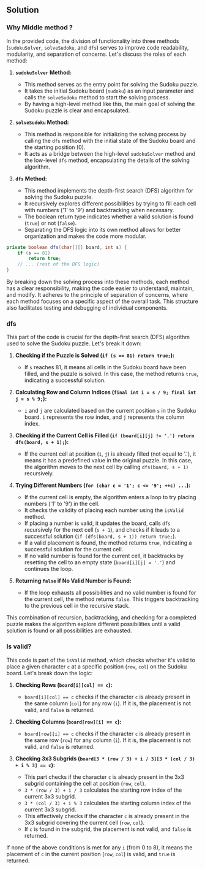 ## Solution

### Why  Middle method ?

In the provided code, the division of functionality into three methods (`sudokuSolver`, `solveSudoku`, and `dfs`) serves to improve code readability, modularity, and separation of concerns. Let's discuss the roles of each method:

1. **`sudokuSolver` Method:**
   - This method serves as the entry point for solving the Sudoku puzzle.
   - It takes the initial Sudoku board (`sudoku`) as an input parameter and calls the `solveSudoku` method to start the solving process.
   - By having a high-level method like this, the main goal of solving the Sudoku puzzle is clear and encapsulated.



2. **`solveSudoku` Method:**
   - This method is responsible for initializing the solving process by calling the `dfs` method with the initial state of the Sudoku board and the starting position (0).
   - It acts as a bridge between the high-level `sudokuSolver` method and the low-level `dfs` method, encapsulating the details of the solving algorithm.


3. **`dfs` Method:**
   - This method implements the depth-first search (DFS) algorithm for solving the Sudoku puzzle.
   - It recursively explores different possibilities by trying to fill each cell with numbers ('1' to '9') and backtracking when necessary.
   - The boolean return type indicates whether a valid solution is found (`true`) or not (`false`).
   - Separating the DFS logic into its own method allows for better organization and makes the code more modular.

```java
private boolean dfs(char[][] board, int s) {
    if (s == 81)
        return true;
    // ... (rest of the DFS logic)
}
```

By breaking down the solving process into these methods, each method has a clear responsibility, making the code easier to understand, maintain, and modify. It adheres to the principle of separation of concerns, where each method focuses on a specific aspect of the overall task. This structure also facilitates testing and debugging of individual components.












### dfs 

This part of the code is crucial for the depth-first search (DFS) algorithm used to solve the Sudoku puzzle. Let's break it down:


1. **Checking if the Puzzle is Solved (`if (s == 81) return true;`):**
   - If `s` reaches 81, it means all cells in the Sudoku board have been filled, and the puzzle is solved. In this case, the method returns `true`, indicating a successful solution.

2. **Calculating Row and Column Indices (`final int i = s / 9; final int j = s % 9;`):**
   - `i` and `j` are calculated based on the current position `s` in the Sudoku board. `i` represents the row index, and `j` represents the column index.

3. **Checking if the Current Cell is Filled (`if (board[i][j] != '.') return dfs(board, s + 1);`):**
   - If the current cell at position (`i`, `j`) is already filled (not equal to '.'), it means it has a predefined value in the original puzzle. In this case, the algorithm moves to the next cell by calling `dfs(board, s + 1)` recursively.

4. **Trying Different Numbers (`for (char c = '1'; c <= '9'; ++c) ...`):**
   - If the current cell is empty, the algorithm enters a loop to try placing numbers ('1' to '9') in the cell.
   - It checks the validity of placing each number using the `isValid` method.
   - If placing a number is valid, it updates the board, calls `dfs` recursively for the next cell (`s + 1`), and checks if it leads to a successful solution (`if (dfs(board, s + 1)) return true;`).
   - If a valid placement is found, the method returns `true`, indicating a successful solution for the current cell.
   - If no valid number is found for the current cell, it backtracks by resetting the cell to an empty state (`board[i][j] = '.'`) and continues the loop.

5. **Returning `false` if No Valid Number is Found:**
   - If the loop exhausts all possibilities and no valid number is found for the current cell, the method returns `false`. This triggers backtracking to the previous cell in the recursive stack.

This combination of recursion, backtracking, and checking for a completed puzzle makes the algorithm explore different possibilities until a valid solution is found or all possibilities are exhausted.

### Is valid?

This code is part of the `isValid` method, which checks whether it's valid to place a given character `c` at a specific position (`row`, `col`) on the Sudoku board. Let's break down the logic:


1. **Checking Rows (`board[i][col] == c`):**
   - `board[i][col] == c` checks if the character `c` is already present in the same column (`col`) for any row (`i`). If it is, the placement is not valid, and `false` is returned.

2. **Checking Columns (`board[row][i] == c`):**
   - `board[row][i] == c` checks if the character `c` is already present in the same row (`row`) for any column (`i`). If it is, the placement is not valid, and `false` is returned.

3. **Checking 3x3 Subgrids (`board[3 * (row / 3) + i / 3][3 * (col / 3) + i % 3] == c`):**
   - This part checks if the character `c` is already present in the 3x3 subgrid containing the cell at position (`row`, `col`).
   - `3 * (row / 3) + i / 3` calculates the starting row index of the current 3x3 subgrid.
   - `3 * (col / 3) + i % 3` calculates the starting column index of the current 3x3 subgrid.
   - This effectively checks if the character `c` is already present in the 3x3 subgrid covering the current cell (`row`, `col`).
   - If `c` is found in the subgrid, the placement is not valid, and `false` is returned.

If none of the above conditions is met for any `i` (from 0 to 8), it means the placement of `c` in the current position (`row`, `col`) is valid, and `true` is returned.

